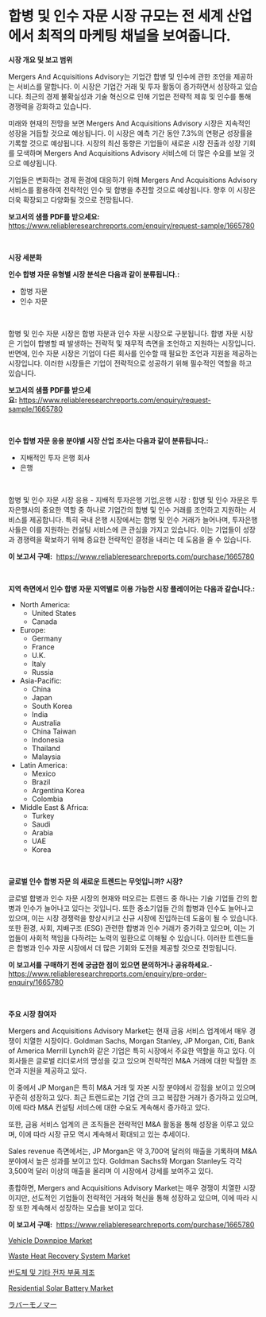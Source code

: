 <p><h1>합병 및 인수 자문 시장 규모는 전 세계 산업에서 최적의 마케팅 채널을 보여줍니다.</h1></p><p><strong>시장 개요 및 보고 범위</strong></p>
<p><p>Mergers And Acquisitions Advisory는 기업간 합병 및 인수에 관한 조언을 제공하는 서비스를 말합니다. 이 시장은 기업간 거래 및 투자 활동이 증가하면서 성장하고 있습니다. 최근의 경제 불확실성과 기술 혁신으로 인해 기업은 전략적 제휴 및 인수를 통해 경쟁력을 강화하고 있습니다.</p><p>미래와 현재의 전망을 보면 Mergers And Acquisitions Advisory 시장은 지속적인 성장을 거듭할 것으로 예상됩니다. 이 시장은 예측 기간 동안 7.3%의 연평균 성장률을 기록할 것으로 예상됩니다. 시장의 최신 동향은 기업들이 새로운 시장 진출과 성장 기회를 모색하며 Mergers And Acquisitions Advisory 서비스에 더 많은 수요를 보일 것으로 예상됩니다.</p><p>기업들은 변화하는 경제 환경에 대응하기 위해 Mergers And Acquisitions Advisory 서비스를 활용하여 전략적인 인수 및 합병을 추진할 것으로 예상됩니다. 향후 이 시장은 더욱 확장되고 다양화될 것으로 전망됩니다.</p></p>
<p><strong>보고서의 샘플 PDF를 받으세요:</strong> <a href="https://www.reliableresearchreports.com/enquiry/request-sample/1665780">https://www.reliableresearchreports.com/enquiry/request-sample/1665780</a></p>
<p>&nbsp;</p>
<p><strong>시장 세분화</strong></p>
<p><strong>인수 합병 자문 유형별 시장 분석은 다음과 같이 분류됩니다.:</strong></p>
<p><ul><li>합병 자문</li><li>인수 자문</li></ul></p>
<p>&nbsp;</p>
<p><p>합병 및 인수 자문 시장은 합병 자문과 인수 자문 시장으로 구분됩니다. 합병 자문 시장은 기업이 합병할 때 발생하는 전략적 및 재무적 측면을 조언하고 지원하는 시장입니다. 반면에, 인수 자문 시장은 기업이 다른 회사를 인수할 때 필요한 조언과 지원을 제공하는 시장입니다. 이러한 시장들은 기업이 전략적으로 성공하기 위해 필수적인 역할을 하고 있습니다.</p></p>
<p><strong>보고서의 샘플 PDF를 받으세요:</strong>&nbsp;<a href="https://www.reliableresearchreports.com/enquiry/request-sample/1665780">https://www.reliableresearchreports.com/enquiry/request-sample/1665780</a></p>
<p>&nbsp;</p>
<p><strong> 인수 합병 자문 응용 분야별 시장 산업 조사는 다음과 같이 분류됩니다.:</strong></p>
<p><ul><li>지배적인 투자 은행 회사</li><li>은행</li></ul></p>
<p>&nbsp;</p>
<p><p>합병 및 인수 자문 시장 응용 - 지배적 투자은행 기업,은행 시장 : 합병 및 인수 자문은 투자은행사의 중요한 역할 중 하나로 기업간의 합병 및 인수 거래를 조언하고 지원하는 서비스를 제공합니다. 특히 국내 은행 시장에서는 합병 및 인수 거래가 늘어나며, 투자은행사들은 이를 지원하는 컨설팅 서비스에 큰 관심을 가지고 있습니다. 이는 기업들이 성장과 경쟁력을 확보하기 위해 중요한 전략적인 결정을 내리는 데 도움을 줄 수 있습니다.</p></p>
<p><strong>이 보고서 구매:</strong>&nbsp; <a href="https://www.reliableresearchreports.com/purchase/1665780">https://www.reliableresearchreports.com/purchase/1665780</a></p>
<p>&nbsp;</p>
<p><strong>지역 측면에서 인수 합병 자문 지역별로 이용 가능한 시장 플레이어는 다음과 같습니다.:</strong></p>
<p><ul>
    <li>
        North America:
        <ul>
            <li>United States</li>
            <li>Canada</li>
        </ul>
    </li>
    <li>
        Europe:
        <ul>
            <li>Germany</li>
            <li>France</li>
            <li>U.K.</li>
            <li>Italy</li>
            <li>Russia</li>
        </ul>
    </li>
    <li>
        Asia-Pacific:
        <ul>
            <li>China</li>
            <li>Japan</li>
            <li>South Korea</li>
            <li>India</li>
            <li>Australia</li>
            <li>China Taiwan</li>
            <li>Indonesia</li>
            <li>Thailand</li>
            <li>Malaysia</li>
        </ul>
    </li>
    <li>
        Latin America:
        <ul>
            <li>Mexico</li>
            <li>Brazil</li>
            <li>Argentina Korea</li>
            <li>Colombia</li>
        </ul>
    </li>
    <li>
        Middle East & Africa:
        <ul>
            <li>Turkey</li>
            <li>Saudi</li>
            <li>Arabia</li>
            <li>UAE</li>
            <li>Korea</li>
        </ul>
    </li>
    </ul></p>
<p>&nbsp;</p>
<p><strong>글로벌 인수 합병 자문 의 새로운 트렌드는 무엇입니까? 시장?</strong></p>
<p><p>글로벌 합병과 인수 자문 시장의 현재와 떠오르는 트렌드 중 하나는 기술 기업들 간의 합병과 인수가 늘어나고 있다는 것입니다. 또한 중소기업들 간의 합병과 인수도 늘어나고 있으며, 이는 시장 경쟁력을 향상시키고 신규 시장에 진입하는데 도움이 될 수 있습니다. 또한 환경, 사회, 지배구조 (ESG) 관련한 합병과 인수 거래가 증가하고 있으며, 이는 기업들이 사회적 책임을 다하려는 노력의 일환으로 이해될 수 있습니다. 이러한 트렌드들은 합병과 인수 자문 시장에서 더 많은 기회와 도전을 제공할 것으로 전망됩니다.</p></p>
<p><strong>이 보고서를 구매하기 전에 궁금한 점이 있으면 문의하거나 공유하세요.</strong>- <a href="https://www.reliableresearchreports.com/enquiry/pre-order-enquiry/1665780">https://www.reliableresearchreports.com/enquiry/pre-order-enquiry/1665780</a></p>
<p>&nbsp;</p>
<p><strong>주요 시장 참여자</strong></p>
<p><p>Mergers and Acquisitions Advisory Market는 현재 금융 서비스 업계에서 매우 경쟁이 치열한 시장이다. Goldman Sachs, Morgan Stanley, JP Morgan, Citi, Bank of America Merrill Lynch와 같은 기업은 특히 시장에서 주요한 역할을 하고 있다. 이 회사들은 글로벌 리더로서의 명성을 갖고 있으며 전략적인 M&A 거래에 대한 탁월한 조언과 지원을 제공하고 있다. </p><p>이 중에서 JP Morgan은 특히 M&A 거래 및 자본 시장 분야에서 강점을 보이고 있으며 꾸준히 성장하고 있다. 최근 트렌드로는 기업 간의 크고 복잡한 거래가 증가하고 있으며, 이에 따라 M&A 컨설팅 서비스에 대한 수요도 계속해서 증가하고 있다. </p><p>또한, 금융 서비스 업계의 큰 조직들은 전략적인 M&A 활동을 통해 성장을 이루고 있으며, 이에 따라 시장 규모 역시 계속해서 확대되고 있는 추세이다. </p><p>Sales revenue 측면에서는, JP Morgan은 약 3,700억 달러의 매출을 기록하며 M&A 분야에서 높은 성과를 보이고 있다. Goldman Sachs와 Morgan Stanley도 각각 3,500억 달러 이상의 매출을 올리며 이 시장에서 강세를 보여주고 있다.</p><p>종합하면, Mergers and Acquisitions Advisory Market는 매우 경쟁이 치열한 시장이지만, 선도적인 기업들이 전략적인 거래와 혁신을 통해 성장하고 있으며, 이에 따라 시장 또한 계속해서 성장하는 모습을 보이고 있다.</p></p>
<p><strong>이 보고서 구매:</strong>&nbsp;&nbsp;<a href="https://www.reliableresearchreports.com/purchase/1665780">https://www.reliableresearchreports.com/purchase/1665780</a></p>
<p><p><a href="https://issuu.com/reportprime-2/docs/vehicle-downpipe-market-size-2030.pptx">Vehicle Downpipe Market</a></p><p><a href="https://github.com/bmorecock/Market-Research-Report-List-2/blob/main/waste-heat-recovery-system-market.md">Waste Heat Recovery System Market</a></p><p><a href="https://github.com/Skyleitney456456/Market-Research-Report-List-1/blob/main/746333914943.md">반도체 및 기타 전자 부품 제조</a></p><p><a href="https://github.com/Krish2023na/Market-Research-Report-List-3/blob/main/residential-solar-battery-market.md">Residential Solar Battery Market</a></p><p><a href="https://github.com/zekaoe592392/Market-Research-Report-List-1/blob/main/446792316127.md">ラバーモノマー</a></p></p>
